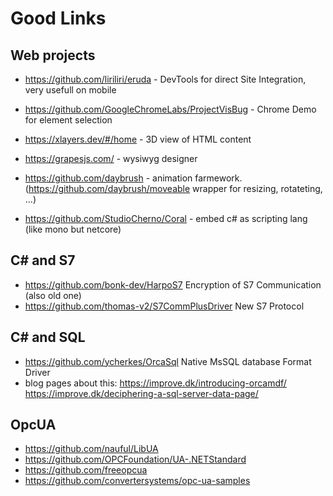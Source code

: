 # Good Links

## Web projects

- https://github.com/liriliri/eruda - DevTools for direct Site Integration, very usefull on mobile
- https://github.com/GoogleChromeLabs/ProjectVisBug - Chrome Demo for element selection
- https://xlayers.dev/#/home - 3D view of HTML content
- https://grapesjs.com/ - wysiwyg designer
- https://github.com/daybrush - animation farmework. (https://github.com/daybrush/moveable wrapper for resizing, rotateting, ...)

- https://github.com/StudioCherno/Coral - embed c# as scripting lang (like mono but netcore)

## C# and S7

- https://github.com/bonk-dev/HarpoS7 Encryption of S7 Communication (also old one)
- https://github.com/thomas-v2/S7CommPlusDriver New S7 Protocol

## C# and SQL
- https://github.com/ycherkes/OrcaSql Native MsSQL database Format Driver
- blog pages about this: https://improve.dk/introducing-orcamdf/ https://improve.dk/deciphering-a-sql-server-data-page/

## OpcUA

- https://github.com/nauful/LibUA
- https://github.com/OPCFoundation/UA-.NETStandard
- https://github.com/freeopcua
- https://github.com/convertersystems/opc-ua-samples
